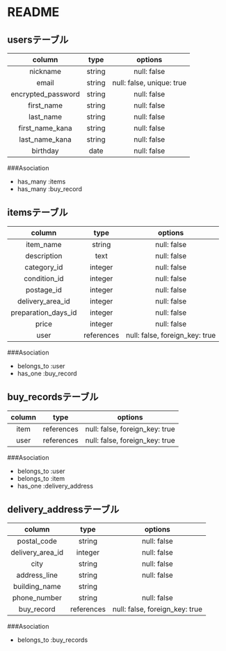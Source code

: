 # README

## usersテーブル
| column               | type   | options                   |
|:--------------------:|:------:|:-------------------------:|
| nickname             | string | null: false               |
| email                | string | null: false, unique: true |
| encrypted_password   | string | null: false               |
| first_name           | string | null: false               |
| last_name            | string | null: false               |
| first_name_kana      | string | null: false               |
| last_name_kana       | string | null: false               |
| birthday             | date   | null: false               |

###Asociation
- has_many :items
- has_many :buy_record

## itemsテーブル
| column               | type       | options                        |
|:--------------------:|:----------:|:------------------------------:|
| item_name            | string     | null: false                    |
| description          | text       | null: false                    |
| category_id          | integer    | null: false                    |
| condition_id         | integer    | null: false                    |
| postage_id           | integer    | null: false                    |
| delivery_area_id     | integer    | null: false                    |
| preparation_days_id  | integer    | null: false                    |
| price                | integer    | null: false                    |
| user                 | references | null: false, foreign_key: true |

###Asociation
- belongs_to :user
- has_one    :buy_record


## buy_recordsテーブル
| column               | type       | options                        |
|:--------------------:|:----------:|:------------------------------:|
| item                 | references | null: false, foreign_key: true |
| user                 | references | null: false, foreign_key: true |

###Asociation
- belongs_to :user
- belongs_to :item
- has_one    :delivery_address


## delivery_addressテーブル
| column               | type       | options                        |
|:--------------------:|:----------:|:------------------------------:|
| postal_code          | string     | null: false                    |
| delivery_area_id     | integer    | null: false                    |
| city                 | string     | null: false                    |
| address_line         | string     | null: false                    |
| building_name        | string     |                                |
| phone_number         | string     | null: false                    |
| buy_record           | references | null: false, foreign_key: true |

###Asociation
- belongs_to :buy_records